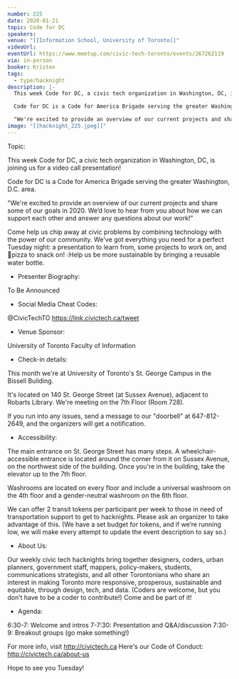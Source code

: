 ```yaml
---
number: 225
date: 2020-01-21
topic: Code for DC
speakers:
venue: "[[Information School, University of Toronto]]"
videoUrl:
eventUrl: https://www.meetup.com/civic-tech-toronto/events/267262119
via: in-person
booker: Kristen
tags:
  - type/hacknight
description: |-
  This week Code for DC, a civic tech organization in Washington, DC, is joining us for a video call presentation!

  Code for DC is a Code for America Brigade serving the greater Washington, D.C. area.

  "We're excited to provide an overview of our current projects and share some of our goals in 2020. We’d love to hear from you about how we can support each other and answer any questions about our work!"
image: "[[hacknight_225.jpeg]]"
---
```


Topic:

This week Code for DC, a civic tech organization in Washington, DC, is joining us for a video call presentation!

Code for DC is a Code for America Brigade serving the greater Washington, D.C. area.

"We're excited to provide an overview of our current projects and share some of our goals in 2020. We’d love to hear from you about how we can support each other and answer any questions about our work!"

Come help us chip away at civic problems by combining technology with the power of our community. We've got everything you need for a perfect Tuesday night: a presentation to learn from, some projects to work on, and 🍕pizza to snack on! 💧Help us be more sustainable by bringing a reusable water bottle.

+ Presenter Biography:

To Be Announced

+ Social Media Cheat Codes:

@CivicTechTO
https://link.civictech.ca/tweet

+ Venue Sponsor:

University of Toronto Faculty of Information

+ Check-in details:

This month we're at University of Toronto's St. George Campus in the Bissell Building.

It's located on 140 St. George Street (at Sussex Avenue), adjacent to Robarts Library. We're meeting on the 7th Floor (Room 728).

If you run into any issues, send a message to our "doorbell" at 647-812-2649, and the organizers will get a notification.

+ Accessibility:

The main entrance on St. George Street has many steps. A wheelchair-accessible entrance is located around the corner from it on Sussex Avenue, on the northwest side of the building. Once you're in the building, take the elevator up to the 7th floor.

Washrooms are located on every floor and include a universal washroom on the 4th floor and a gender-neutral washroom on the 6th floor.

We can offer 2 transit tokens per participant per week to those in need of transportation support to get to hacknights. Please ask an organizer to take advantage of this. (We have a set budget for tokens, and if we’re running low, we will make every attempt to update the event description to say so.)

+ About Us:

Our weekly civic tech hacknights bring together designers, coders, urban planners, government staff, mappers, policy-makers, students, communications strategists, and all other Torontonians who share an interest in making Toronto more responsive, prosperous, sustainable and equitable, through design, tech, and data. (Coders are welcome, but you don’t have to be a coder to contribute!) Come and be part of it!

+ Agenda:

6:30-7: Welcome and intros
7-7:30: Presentation and Q&A/discussion
7:30-9: Breakout groups (go make something!)

For more info, visit http://civictech.ca
Here's our Code of Conduct: http://civictech.ca/about-us

Hope to see you Tuesday!
